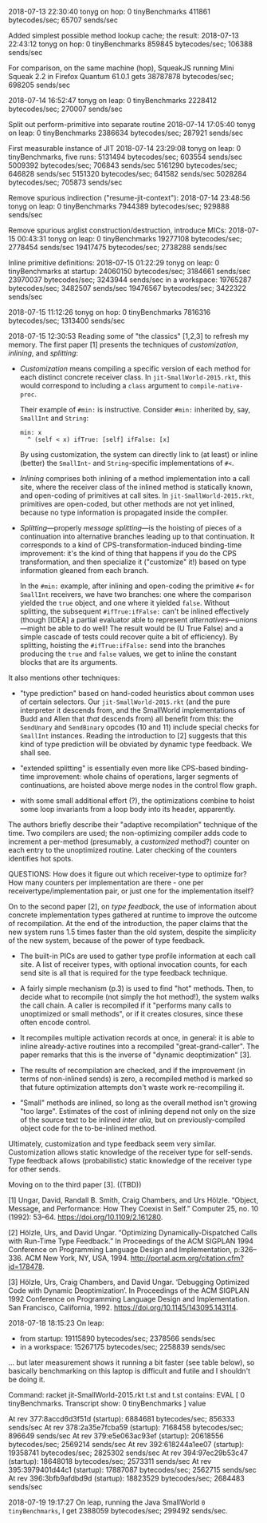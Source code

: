 2018-07-13 22:30:40 tonyg on hop: 0 tinyBenchmarks 411861 bytecodes/sec; 65707 sends/sec

Added simplest possible method lookup cache; the result:
2018-07-13 22:43:12 tonyg on hop: 0 tinyBenchmarks 859845 bytecodes/sec; 106388 sends/sec

For comparison, on the same machine (hop), SqueakJS running Mini Squeak 2.2
in Firefox Quantum 61.0.1 gets 38787878 bytecodes/sec; 698205 sends/sec

2018-07-14 16:52:47 tonyg on leap: 0 tinyBenchmarks 2228412 bytecodes/sec; 270007 sends/sec

Split out perform-primitive into separate routine
2018-07-14 17:05:40 tonyg on leap: 0 tinyBenchmarks 2386634 bytecodes/sec; 287921 sends/sec

First measurable instance of JIT
2018-07-14 23:29:08 tonyg on leap: 0 tinyBenchmarks, five runs:
    5131494 bytecodes/sec; 603554 sends/sec
    5009392 bytecodes/sec; 706843 sends/sec
    5161290 bytecodes/sec; 646828 sends/sec
    5151320 bytecodes/sec; 641582 sends/sec
    5028284 bytecodes/sec; 705873 sends/sec

Remove spurious indirection ("resume-jit-context"):
2018-07-14 23:48:56 tonyg on leap: 0 tinyBenchmarks 7944389 bytecodes/sec; 929888 sends/sec

Remove spurious arglist construction/destruction, introduce MICs:
2018-07-15 00:43:31 tonyg on leap: 0 tinyBenchmarks
    19277108 bytecodes/sec; 2778454 sends/sec
    19417475 bytecodes/sec; 2738288 sends/sec

Inline primitive definitions:
2018-07-15 01:22:29 tonyg on leap: 0 tinyBenchmarks
at startup:
    24060150 bytecodes/sec; 3184661 sends/sec
    23970037 bytecodes/sec; 3243944 sends/sec
in a workspace:
    19765287 bytecodes/sec; 3482507 sends/sec
    19476567 bytecodes/sec; 3422322 sends/sec

2018-07-15 11:12:26 tonyg on hop: 0 tinyBenchmarks 7816316 bytecodes/sec; 1313400 sends/sec

2018-07-15 12:30:53 Reading some of "the classics" [1,2,3] to refresh
my memory. The first paper [1] presents the techniques of
*customization*, *inlining*, and *splitting*:

 - *Customization* means compiling a specific version of each method
   for each distinct concrete receiver class. In
   `jit-SmallWorld-2015.rkt`, this would correspond to including a
   `class` argument to `compile-native-proc`.

   Their example of `#min:` is instructive. Consider `#min:` inherited
   by, say, `SmallInt` and `String`:

       min: x
         ^ (self < x) ifTrue: [self] ifFalse: [x]

   By using customization, the system can directly link to (at least)
   or inline (better) the `SmallInt`- and `String`-specific
   implementations of `#<`.

 - *Inlining* comprises both inlining of a method implementation into
   a call site, where the receiver class of the inlined method is
   statically known, and open-coding of primitives at call sites. In
   `jit-SmallWorld-2015.rkt`, primitives are open-coded, but other
   methods are not yet inlined, because no type information is
   propagated inside the compiler.

 - *Splitting*—properly *message splitting*—is the hoisting of pieces
   of a continuation into alternative branches leading up to that
   continuation. It corresponds to a kind of
   CPS-transformation-induced binding-time improvement: it's the kind
   of thing that happens if you do the CPS transformation, and then
   specialize it ("customize" it!) based on type information gleaned
   from each branch.

   In the `#min:` example, after inlining and open-coding the
   primitive `#<` for `SmallInt` receivers, we have two branches: one
   where the comparison yielded the `true` object, and one where it
   yielded `false`. Without splitting, the subsequent
   `#ifTrue:ifFalse:` can't be inlined effectively (though [IDEA] a
   partial evaluator able to represent *alternatives*—*unions*—might
   be able to do well! The result would be (U True False) and a simple
   cascade of tests could recover quite a bit of efficiency). By
   splitting, hoisting the `#ifTrue:ifFalse:` send into the branches
   producing the `true` and `false` values, we get to inline the
   constant blocks that are its arguments.

It also mentions other techniques:

 - "type prediction" based on hand-coded heuristics about common uses
   of certain selectors. Our `jit-SmallWorld-2015.rkt` (and the pure
   interpreter it descends from, and the SmallWorld implementations of
   Budd and Allen that *that* descends from) all benefit from this:
   the `SendUnary` and `SendBinary` opcodes (10 and 11) include
   special checks for `SmallInt` instances. Reading the introduction
   to [2] suggests that this kind of type prediction will be obviated
   by dynamic type feedback. We shall see.

 - "extended splitting" is essentially even more like CPS-based
   binding-time improvement: whole chains of operations, larger
   segments of continuations, are hoisted above merge nodes in the
   control flow graph.

 - with some small additional effort (?), the optimizations combine to
   hoist some loop invariants from a loop body into its header,
   apparently.

The authors briefly describe their "adaptive recompilation" technique
of the time. Two compilers are used; the non-optimizing compiler adds
code to increment a per-method (presumably, a *customized* method?)
counter on each entry to the unoptimized routine. Later checking of
the counters identifies hot spots.

QUESTIONS: How does it figure out which receiver-type to optimize for?
How many counters per implementation are there - one per
receivertype/implementation pair, or just one for the implementation
itself?

On to the second paper [2], on *type feedback*, the use of information
about concrete implementation types gathered at runtime to improve the
outcome of recompilation. At the end of the introduction, the paper
claims that the new system runs 1.5 times faster than the old system,
despite the simplicity of the new system, because of the power of type
feedback.

 - The built-in PICs are used to gather type profile information at
   each call site. A list of receiver types, with optional invocation
   counts, for each send site is all that is required for the type
   feedback technique.

 - A fairly simple mechanism (p.3) is used to find "hot" methods.
   Then, to decide what to recompile (not simply the hot method!), the
   system walks the call chain. A caller is recompiled if it "performs
   many calls to unoptimized or small methods", or if it creates
   closures, since these often encode control.

 - It recompiles multiple activation records at once, in general: it
   is able to inline already-active routines into a recompiled
   "great-grand-caller". The paper remarks that this is the inverse of
   "dynamic deoptimization" [3].

 - The results of recompilation are checked, and if the improvement
   (in terms of non-inlined sends) is zero, a recompiled method is
   marked so that future optimization attempts don't waste work
   re-recompiling it.

 - "Small" methods are inlined, so long as the overall method isn't
   growing "too large". Estimates of the cost of inlining depend not
   only on the size of the source text to be inlined *inter alia*, but
   on previously-compiled object code for the to-be-inlined method.

Ultimately, customization and type feedback seem very similar.
Customization allows static knowledge of the receiver type for
self-sends. Type feedback allows (probabilistic) static knowledge of
the receiver type for other sends.

Moving on to the third paper [3]. ((TBD))

[1] Ungar, David, Randall B. Smith, Craig Chambers, and Urs Hölzle.
“Object, Message, and Performance: How They Coexist in Self.” Computer
25, no. 10 (1992): 53–64. https://doi.org/10.1109/2.161280.

[2] Hölzle, Urs, and David Ungar. “Optimizing Dynamically-Dispatched
Calls with Run-Time Type Feedback.” In Proceedings of the ACM SIGPLAN
1994 Conference on Programming Language Design and Implementation,
p:326–336. ACM New York, NY, USA, 1994.
http://portal.acm.org/citation.cfm?id=178478.

[3] Hölzle, Urs, Craig Chambers, and David Ungar. ‘Debugging Optimized
Code with Dynamic Deoptimization’. In Proceedings of the ACM SIGPLAN
1992 Conference on Programming Language Design and Implementation. San
Francisco, California, 1992. https://doi.org/10.1145/143095.143114.

2018-07-18 18:15:23 On leap:
 - from startup: 19115890 bytecodes/sec; 2378566 sends/sec
 - in a workspace: 15267175 bytecodes/sec; 2258839 sends/sec

... but later measurement shows it running a bit faster (see table
below), so basically benchmarking on this laptop is difficult and
futile and I shouldn't be doing it.

Command:
    racket jit-SmallWorld-2015.rkt t.st
and t.st contains:
    EVAL [ 0 tinyBenchmarks. Transcript show: 0 tinyBenchmarks ] value

At rev 377:8accd6d3f51d (startup):  6884681 bytecodes/sec;  856333 sends/sec
At rev 378:2a35e7fcba59 (startup):  7168458 bytecodes/sec;  896649 sends/sec
At rev 379:e5e063ac93ef (startup): 20618556 bytecodes/sec; 2569214 sends/sec
At rev 392:618244a1ee07 (startup): 19358741 bytecodes/sec; 2825302 sends/sec
At rev 394:97ec29b53c47 (startup): 18648018 bytecodes/sec; 2573311 sends/sec
At rev 395:3979401d44c1 (startup): 17887087 bytecodes/sec; 2562715 sends/sec
At rev 396:3bfb9afdbd9d (startup): 18823529 bytecodes/sec; 2684483 sends/sec

2018-07-19 19:17:27 On leap, running the Java SmallWorld
`0 tinyBenchmarks`, I get 2388059 bytecodes/sec; 299492 sends/sec.
